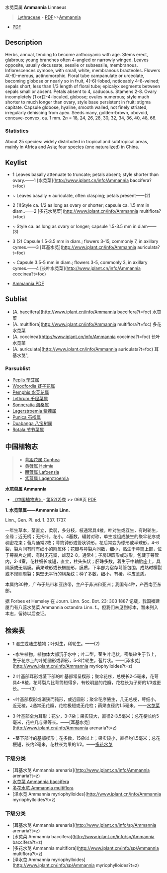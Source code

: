水苋菜属 **Ammannia** Linnaeus

> [Lythraceae](http://www.iplant.cn/info/Lythraceae?t=foc) - [PDF](http://www.iplant.cn/foc/pdf/Lythraceae.pdf)>>[Ammannia](http://www.iplant.cn/info/Ammannia?t=foc)
 - [PDF](http://www.iplant.cn/foc/pdf/Ammannia.pdf)

## Description

Herbs, annual, tending to become anthocyanic with age. Stems erect, glabrous; young branches often 4-angled or narrowly winged. Leaves opposite, usually decussate, sessile or subsessile, membranous. Inflorescences cymose, with small, white, membranous bracteoles. Flowers 4(-6)-merous, actinomorphic. Floral tube campanulate or urceolate, becoming globose or nearly so in fruit, 4(-6)-lobed, noticeably 4-8-veined; sepals short, less than 1/3 length of floral tube; epicalyx segments between sepals small or absent. Petals absent to 4, caducous. Stamens 2-8. Ovary incompletely [1 or]2-4-loculed, globose; ovules numerous; style much shorter to much longer than ovary, style base persistent in fruit; stigma capitate. Capsule globose, hyaline, smooth walled, not finely striated, irregularly dehiscing from apex. Seeds many, golden-brown, obovoid, concave-convex, ca. 1 mm. 2*n* = 18, 24, 26, 28, 30, 32, 34, 36, 40, 48, 66.


### Statistics
About 25 species: widely distributed in tropical and subtropical areas, mainly in Africa and Asia; four species (one naturalized) in China.

## Keylist

* 1 Leaves basally attenuate to truncate; petals absent; style shorter than ovary.——1 [水苋菜](http://www.iplant.cn/info/Ammannia baccifera?t=foc)
* ~ Leaves basally ± auriculate, often clasping; petals present——(2)

* 2 (1)Style ca. 1/2 as long as ovary or shorter; capsule ca. 1.5 mm in diam..——2 [多花水苋菜](http://www.iplant.cn/info/Ammannia multiflora?t=foc)
* ~ Style ca. as long as ovary or longer; capsule 1.5-3.5 mm in diam——(3)

* 3 (2) Capsule 1.5-3.5 mm in diam.; flowers 3-15, commonly 7, in axillary cymes.——3 [耳基水苋](http://www.iplant.cn/info/Ammannia auriculata?t=foc)
* ~ Capsule 3.5-5 mm in diam.; flowers 3-5, commonly 3, in axillary cymes.——4 [长叶水苋菜](http://www.iplant.cn/info/Ammannia coccinea?t=foc)

* [Ammannia.PDF](http://www.iplant.cn/foc/pdf/Ammannia.pdf)

## Sublist

* [A.  baccifera](http://www.iplant.cn/info/Ammannia baccifera?t=foc)
 水苋菜
* [A.  multiflora](http://www.iplant.cn/info/Ammannia multiflora?t=foc)
 多花水苋菜
* [A.  coccinea](http://www.iplant.cn/info/Ammannia coccinea?t=foc)
 长叶水苋菜
* [A.  auriculata](http://www.iplant.cn/info/Ammannia auriculata?t=foc) 耳基水苋",

### Parsublist

* [Peplis  荸艾属](http://www.iplant.cn/info/Peplis?t=foc)
* [Woodfordia  虾子花属](http://www.iplant.cn/info/Woodfordia?t=foc)
* [Pemphis  水芫花属](http://www.iplant.cn/info/Pemphis?t=foc)
* [Lythrum  千屈菜属](http://www.iplant.cn/info/Lythrum?t=foc)
* [Sonneratia  海桑属](http://www.iplant.cn/info/Sonneratia?t=foc)
* [Lagerstroemia  紫薇属](http://www.iplant.cn/info/Lagerstroemia?t=foc)
* [Punica  石榴属](http://www.iplant.cn/info/Punica?t=foc)
* [Duabanga  八宝树属](http://www.iplant.cn/info/Duabanga?t=foc)
* [Rotala  节节菜属](http://www.iplant.cn/info/Rotala?t=foc)

## 中国植物志

> * [萼距花属  Cuphea](http://www.iplant.cn/info/Cuphea?t=z)
> * [黄薇属  Heimia](http://www.iplant.cn/info/Heimia?t=z)
> * [丽薇属  Lafoensia](http://www.iplant.cn/info/Lafoensia?t=z)
> * [紫薇属  Lagerstroemia](http://www.iplant.cn/info/Lagerstroemia?t=z)

**水苋菜属 Ammannia**

* [《中国植物志》](http://www.iplant.cn/frps)- [第52(2)卷](http://www.iplant.cn/frps/vol/52(2)) >> 068页 [PDF](http://www.iplant.cn/frps/pdf/52(2)/068y.pdf)

**1. 水苋菜属——Ammannia Linn.**

Linn., Gen. Pl. ed. 1. 337. 1737.

一年生草本，茎直立，柔弱，多分枝，枝通常具4棱。叶对生或互生，有时轮生，全缘；近无柄；无托叶。花小，4基数，辐射对称，单生或组成腋生的聚伞花序或稠密花束；苞片通常2枚；萼筒钟形或管状钟形，花后常变为球形或半球形，4-6裂，裂片间有时有细小的附属体；花瓣与萼裂片同数，细小，贴生于萼筒上部，位于萼裂片之间，有时无花瓣，雄蕊2-8，通常4；子房矩圆形或球形，包藏于萼管内，2-4室，花柱细长或短，直立，柱头头状；胚珠多数，着生于中轴胎座上，具隔膜或无隔膜。蒴果球形或长椭圆形，膜质，下半部为宿存萼管包围，成熟时横裂或不规则周裂；果壁无平行的横条纹；种子多数，细小，有棱，种皮革质。

本属约30种，广布于热带和亚热带，主产于非洲和亚洲；我国有4种，产西南至东部。

据 Forbes et Hemsley 在 Journ. Linn. Soc. Bot. 23: 303 1887 记载，我国福建厦门有八蕊水苋菜 Ammannia octandra Linn. f.。但我们未见到标本，暂未列入本志，留待以后查证。

## 检索表

* 1 湿生或陆生植物；叶对生，稀轮生。——(2)
* ~水生植物，植物体大部沉于水中；叶二型，茎生叶毛状，密集轮生于节上，生于花序上的叶矩圆形或卵形，5-8片轮生，苞片状。——[泽水苋](http://www.iplant.cn/info/Ammannia myriophylloides?t=z)

* 2 叶基部耳形或茎下部的叶基部常呈楔形；聚伞花序，总梗长2-5毫米，花萼具4-8棱，花萼裂片比萼筒短得多，有较明显的花瓣，花柱长为子房的1/3或更长。——(3)
* ~叶基部楔形或渐狭而钝形，或近圆形；聚伞花序腋生，几无总梗，萼细小，近无棱，J通常无花瓣，花柱极短或无花柱；蒴果直径约1.5毫米。——[水苋菜](Ammannia-baccifera-水苋菜.md)

* 3 叶基部全为耳形；花少，3-7朵；果实较大，直径2-3.5毫米；总花梗长约5毫米，花柱几与果等长。——[耳基水苋](http://www.iplant.cn/info/Ammannia arenaria?t=z)

* ~茎下部叶的基部楔形；花多数，15朵以上；果实较小，直径约1.5毫米；总花梗短，长约2毫米，花柱长为果的1/2。——[多花水苋](Ammannia-multiflora-多花水苋菜.md)

### 下级分类
* [耳基水苋  Ammannia arenaria](http://www.iplant.cn/info/Ammannia arenaria?t=z)
* [水苋菜  Ammannia baccifera](Ammannia-baccifera-水苋菜.md)
* [多花水苋  Ammannia multiflora](Ammannia-multiflora-多花水苋菜.md)
* [泽水苋  Ammannia myriophylloides](http://www.iplant.cn/info/Ammannia myriophylloides?t=z)

### 下级分类
* [耳基水苋  Ammannia arenaria](http://www.iplant.cn/info/sp/Ammannia arenaria?t=z)
* [水苋菜  Ammannia baccifera](http://www.iplant.cn/info/sp/Ammannia baccifera?t=z)
* [多花水苋  Ammannia multiflora](http://www.iplant.cn/info/sp/Ammannia multiflora?t=z)
* [泽水苋  Ammannia myriophylloides](http://www.iplant.cn/info/sp/Ammannia myriophylloides?t=z)
